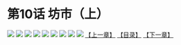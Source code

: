 # 第10话 坊市（上）
![](https://mhpic.xiaomingtaiji.net/comic/D/斗破苍穹拆分版/10话/1.jpg-zymk.middle.webp)
![](https://mhpic.xiaomingtaiji.net/comic/D/斗破苍穹拆分版/10话/2.jpg-zymk.middle.webp)
![](https://mhpic.xiaomingtaiji.net/comic/D/斗破苍穹拆分版/10话/3.jpg-zymk.middle.webp)
![](https://mhpic.xiaomingtaiji.net/comic/D/斗破苍穹拆分版/10话/4.jpg-zymk.middle.webp)
![](https://mhpic.xiaomingtaiji.net/comic/D/斗破苍穹拆分版/10话/5.jpg-zymk.middle.webp)
![](https://mhpic.xiaomingtaiji.net/comic/D/斗破苍穹拆分版/10话/6.jpg-zymk.middle.webp)
![](https://mhpic.xiaomingtaiji.net/comic/D/斗破苍穹拆分版/10话/7.jpg-zymk.middle.webp)
![](https://mhpic.xiaomingtaiji.net/comic/D/斗破苍穹拆分版/10话/8.jpg-zymk.middle.webp)
![](https://mhpic.xiaomingtaiji.net/comic/D/斗破苍穹拆分版/10话/9.jpg-zymk.middle.webp)
[【上一章】](./9.md)
[【目录】](./READMD.md)
[【下一章】](./11.md)
